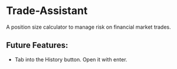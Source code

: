 # Trade-Assistant
A position size calculator to manage risk on financial market trades.

## Future Features:
- Tab into the History button. Open it with enter.